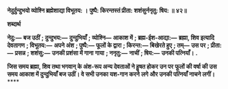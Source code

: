 **नेदुर्दुन्दुभयो व्योश्नि ब्रह्मेशाद्या विभूतय: ।** **पुष्पै: किरन्तस्तं प्रीता: शशंसुर्ननृतु: षिय: ॥ ४२॥** 

**शब्दार्थ** 

**नेदु:—** **बज उठीं** **; दुन्दुभय:—** **दुन्दुभियाँ** **; व्योश्नि—** **आकाश में** **; ब्रह्म-ईश-आद्या:—** **ब्रह्मा, शिव इत्यादि देवतागण** **; विभूतय:—** **अपने अंश** **; पुष्पै:—** **फूलों के द्वारा** **; किरन्त:—** **बिखेरते हुए** **; तम्—** **उस पर** **; प्रीता:—** **प्रसन्न** **; शशंसु:—** **उनकी प्रशंसा में गाना** **गाया** **; ननृतु:—** **नाचीं** **; षिय:—** **उनकी पत्नियाँ।** **.** 

**जिस समय ब्रह्मा, शिव तथा भगवान् के अंश-रूप अन्य देवताओं ने हॢषत होकर उन पर** **फूलों की वर्षा की उस समय आकाश में दुन्दुभियाँ बज उठीं। वे सभी उनका यश-गान करने** **लगे और उनकी पत्नियाँ नाचने लगीं।** **** 